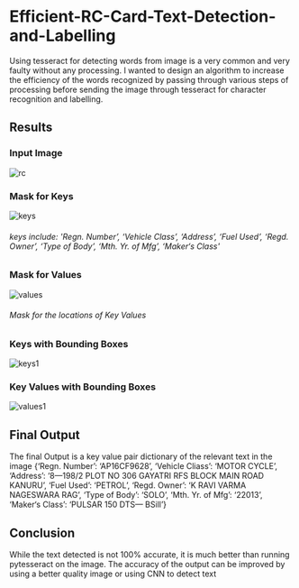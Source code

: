 # Efficient-RC-Card-Text-Detection-and-Labelling
Using tesseract for detecting words from image is a very common and very faulty without any processing. I wanted to design an algorithm to increase the efficiency of the words recognized by passing through various steps of processing before sending the image through tesseract for character recognition and labelling.

## Results
### Input Image
![rc](https://user-images.githubusercontent.com/41950483/46587284-f79c9600-ca57-11e8-8fce-597a42154d65.jpg)
### Mask for Keys
![keys](https://user-images.githubusercontent.com/41950483/46587452-9cb86e00-ca5a-11e8-94bd-bfd6a9b74ad4.png)
###### keys include: 'Regn. Number’, ‘Vehicle Class’, ‘Address’, ‘Fuel Used’, ‘Regd. Owner’, ‘Type of Body’, ‘Mth. Yr. of Mfg’, ‘Maker‘s Class'
### Mask for Values
![values](https://user-images.githubusercontent.com/41950483/46587464-bb1e6980-ca5a-11e8-894a-41c198609ebd.png)
###### Mask for the locations of Key Values
### Keys with Bounding Boxes
![keys1](https://user-images.githubusercontent.com/41950483/46587384-bf965280-ca59-11e8-86a4-c3cdab5e5d28.png)
### Key Values with Bounding Boxes
![values1](https://user-images.githubusercontent.com/41950483/46587391-d9379a00-ca59-11e8-8c81-18e7932e06d1.png)
## Final Output
The final Output is a key value pair dictionary of the relevant text in the image
{‘Regn. Number’: ‘AP16CF9628’, ‘Vehicle Cliass’: ‘MOTOR CYCLE’, ‘Address’: ‘8—198/2 PLOT NO 306 GAYATRI RFS BLOCK MAIN ROAD KANURU’, ‘Fuel Used’: ‘PETROL’, ‘Regd. Owner’: ‘K RAVI VARMA NAGESWARA RAG’, ‘Type of Body’: ‘SOLO’, ‘Mth. Yr. of Mfg’: ‘22013’, ‘Maker‘s Class’: ‘PULSAR 150 DTS— BSill’}
## Conclusion
While the text detected is not 100% accurate, it is much better than running pytesseract on the image.
The accuracy of the output can be improved by using a better quality image or using CNN to detect text
